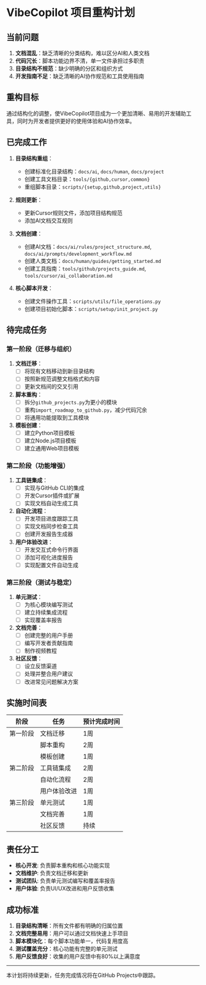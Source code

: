 # VibeCopilot 项目重构计划

## 当前问题

1. **文档混乱**：缺乏清晰的分类结构，难以区分AI和人类文档
2. **代码冗长**：脚本功能边界不清，单一文件承担过多职责
3. **目录结构不规范**：缺少明确的分区和组织方式
4. **开发指南不足**：缺乏清晰的AI协作规范和工具使用指南

## 重构目标

通过结构化的调整，使VibeCopilot项目成为一个更加清晰、易用的开发辅助工具，同时为开发者提供更好的使用体验和AI协作效率。

## 已完成工作

1. **目录结构重组**：
   - 创建标准化目录结构：`docs/ai`, `docs/human`, `docs/project`
   - 创建工具文档目录：`tools/{github,cursor,common}`
   - 重组脚本目录：`scripts/{setup,github,project,utils}`

2. **规则更新**：
   - 更新Cursor规则文件，添加项目结构规范
   - 添加AI文档交互规则

3. **文档创建**：
   - 创建AI文档：`docs/ai/rules/project_structure.md`, `docs/ai/prompts/development_workflow.md`
   - 创建人类文档：`docs/human/guides/getting_started.md`
   - 创建工具指南：`tools/github/projects_guide.md`, `tools/cursor/ai_collaboration.md`

4. **核心脚本开发**：
   - 创建文件操作工具：`scripts/utils/file_operations.py`
   - 创建项目初始化脚本：`scripts/setup/init_project.py`

## 待完成任务

### 第一阶段（迁移与组织）

1. **文档迁移**：
   - [ ] 将现有文档移动到新目录结构
   - [ ] 按照新规范调整文档格式和内容
   - [ ] 更新文档间的交叉引用

2. **脚本重构**：
   - [ ] 拆分`github_projects.py`为更小的模块
   - [ ] 重构`import_roadmap_to_github.py`，减少代码冗余
   - [ ] 将通用功能提取到工具模块

3. **模板创建**：
   - [ ] 建立Python项目模板
   - [ ] 建立Node.js项目模板
   - [ ] 建立通用Web项目模板

### 第二阶段（功能增强）

1. **工具链集成**：
   - [ ] 实现与GitHub CLI的集成
   - [ ] 开发Cursor插件或扩展
   - [ ] 实现文档自动生成工具

2. **自动化流程**：
   - [ ] 开发项目进度跟踪工具
   - [ ] 实现文档同步检查工具
   - [ ] 创建开发报告生成器

3. **用户体验改进**：
   - [ ] 开发交互式命令行界面
   - [ ] 添加可视化进度报告
   - [ ] 实现配置文件自动生成

### 第三阶段（测试与稳定）

1. **单元测试**：
   - [ ] 为核心模块编写测试
   - [ ] 建立持续集成流程
   - [ ] 实现覆盖率报告

2. **文档完善**：
   - [ ] 创建完整的用户手册
   - [ ] 编写开发者贡献指南
   - [ ] 制作视频教程

3. **社区反馈**：
   - [ ] 设立反馈渠道
   - [ ] 处理并整合用户建议
   - [ ] 改进常见问题解决方案

## 实施时间表

| 阶段 | 任务 | 预计完成时间 |
|------|------|------------|
| 第一阶段 | 文档迁移 | 1周 |
| | 脚本重构 | 2周 |
| | 模板创建 | 1周 |
| 第二阶段 | 工具链集成 | 2周 |
| | 自动化流程 | 2周 |
| | 用户体验改进 | 1周 |
| 第三阶段 | 单元测试 | 1周 |
| | 文档完善 | 1周 |
| | 社区反馈 | 持续 |

## 责任分工

- **核心开发**: 负责脚本重构和核心功能实现
- **文档维护**: 负责文档迁移和更新
- **测试团队**: 负责单元测试编写和覆盖率报告
- **用户体验**: 负责UI/UX改进和用户反馈收集

## 成功标准

1. **目录结构清晰**：所有文件都有明确的归属位置
2. **文档完整易用**：用户可以通过文档快速上手项目
3. **脚本模块化**：每个脚本功能单一，代码复用度高
4. **测试覆盖充分**：核心功能有完整的单元测试
5. **用户反馈良好**：收集的用户反馈中有80%以上满意度

---

本计划将持续更新，任务完成情况将在GitHub Projects中跟踪。
